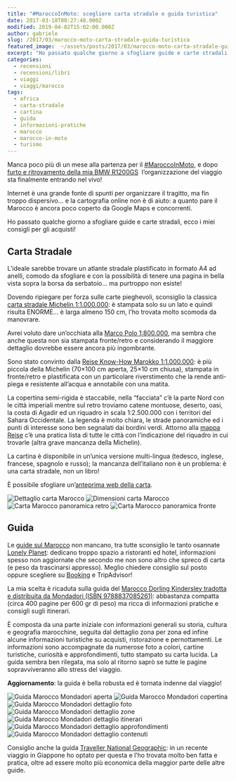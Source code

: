 ```yaml
---
title: "#MaroccoInMoto: scegliere carta stradale e guida turistica"
date: 2017-03-18T00:27:48.000Z
modified: 2019-04-02T15:02:00.000Z
author: gabriele
slug: /2017/03/marocco-moto-carta-stradale-guida-turistica
featured_image:  ~/assets/posts/2017/03/marocco-moto-carta-stradale-guida-turistica/galleries/1/1.jpg
excerpt: "Ho passato qualche giorno a sfogliare guide e carte stradali, ecco i miei consigli per gli acquisti!"
categories:
  - recensioni
  - recensioni/libri
  - viaggi
  - viaggi/marocco
tags:
  - africa
  - carta-stradale
  - cartina
  - guida
  - informazioni-pratiche
  - marocco
  - marocco-in-moto
  - turismo
---
```


Manca poco più di un mese alla partenza per il [#MaroccoInMoto](/categorie/viaggi/marocco), e dopo [furto e ritrovamento della mia BMW R1200GS](/2017/03/furto-moto-bmw-r1200gs-ritrovata/)  l’organizzazione del viaggio sta finalmente entrando nel vivo!

Internet è una grande fonte di spunti per organizzare il tragitto, ma fin troppo dispersivo… e la cartografia online non è di aiuto: a quanto pare il Marocco è ancora poco coperto da Google Maps e concorrenti.

Ho passato qualche giorno a sfogliare guide e carte stradali, ecco i miei consigli per gli acquisti!

## Carta Stradale

L’ideale sarebbe trovare un atlante stradale plastificato in formato A4 ad anelli, comodo da sfogliare e con la possibilità di tenere una pagina in bella vista sopra la borsa da serbatoio… ma purtroppo non esiste!

Dovendo ripiegare per forza sulle carte pieghevoli, sconsiglio la classica [carta stradale Michelin 1:1.000.000](http://amzn.to/2nisuZu): è stampata solo su un lato e quindi risulta ENORME… è larga almeno 150 cm, l’ho trovata molto scomoda da manovrare.

Avrei voluto dare un’occhiata alla [Marco Polo 1:800.000](http://amzn.to/2niJqPK), ma sembra che anche questa non sia stampata fronte/retro e considerando il maggiore dettaglio dovrebbe essere ancora più ingombrante.

Sono stato convinto dalla [Reise Know-How Marokko 1:1.000.000](http://amzn.to/2niG7b4): è più piccola della Michelin (70×100 cm aperta, 25×10 cm chiusa), stampata in fronte/retro e plastificata con un particolare riverstimento che la rende anti-piega e resistente all’acqua e annotabile con una matita.

La copertina semi-rigida è staccabile, nella “facciata” c’è la parte Nord con le città imperiali mentre sul retro troviamo catene montuose, deserto, oasi, la costa di Agadir ed un riquadro in scala 1:2.500.000 con i territori del Sahara Occidentale.
La legenda è molto chiara, le strade panoramiche ed i punti di interesse sono ben segnalati dai bordini verdi.
Attorno alla [mappa Reise](http://amzn.to/2niG7b4) c’è una pratica lista di tutte le città con l’indicazione del riquadro in cui trovarle (altra grave mancanza della Michelin).

La cartina è disponibile in un’unica versione multi-lingua (tedesco, inglese, francese, spagnolo e russo); la mancanza dell’italiano non è un problema: è una carta stradale, non un libro!

È possibile sfogliare un’[anteprima web della carta](https://www.blickinsbuch.de/viewer/cm/access.php?Zmxhc2g9MSZ2MzE1Nj01MDAzMzQyMDA5JnY3Mzc2PTk3ODM4MzE3NzMwNjAmdGFyZ2V0X2lkPTMmdjkzNjk9M25QMVZlaUhJTQ==&mxbook=f6ef7bd1adb1e09f2e74f5087a19cc4e).

![Dettaglio carta Marocco](~/assets/posts/2017/03/marocco-moto-carta-stradale-guida-turistica/galleries/0/0.jpg "Dettaglio carta Reise Know How Marokko 1:1.000.000")
![Dimensioni carta Marocco](~/assets/posts/2017/03/marocco-moto-carta-stradale-guida-turistica/galleries/0/1.jpg "Dimensioni Know How Marokko 1:1.000.000")
![Carta Marocco panoramica retro](~/assets/posts/2017/03/marocco-moto-carta-stradale-guida-turistica/galleries/0/2.jpg "Fronte carta stradale Know How Marokko 1:1.000.000")
![Carta Marocco panoramica fronte](~/assets/posts/2017/03/marocco-moto-carta-stradale-guida-turistica/galleries/0/3.jpg "Retro carta stradale Know How Marokko 1:1.000.000")

## Guida

Le [guide sul Marocco](http://amzn.to/2mBmQxk) non mancano, tra tutte sconsiglio le tanto osannate [Lonely Planet](http://amzn.to/2nOheAP): dedicano troppo spazio a ristoranti ed hotel, informazioni spesso non aggiornate che secondo me non sono altro che spreco di carta (e peso da trascinarsi appresso). Meglio chiedere consiglio sul posto oppure scegliere su [Booking](https://www.booking.com/s/beb68c12) e TripAdvisor!

La mia scelta è ricaduta sulla guida del [Marocco Dorling Kindersley tradotta e distribuita da Mondadori (ISBN 9788837085261)](https://amzn.to/3s0OExc): abbastanza compatta (circa 400 pagine per 600 gr di peso) ma ricca di informazioni pratiche e consigli sugli itinerari.

È composta da una parte iniziale con informazioni generali su storia, cultura e geografia marocchine, seguita dal dettaglio zona per zona ed infine alcune informazioni turistiche su acquisti, ristorazione e pernottamenti.
Le informazioni sono accompagnate da numerose foto a colori, cartine turistiche, curiosità e approfondimenti, tutto stampato su carta lucida.
La guida sembra ben rilegata, ma solo al ritorno saprò se tutte le pagine sopravviveranno allo stress del viaggio.

<p class="message warning"><strong>Aggiornamento</strong>: la guida è bella robusta ed è tornata indenne dal viaggio!</p>

![Guida Marocco Mondadori aperta](~/assets/posts/2017/03/marocco-moto-carta-stradale-guida-turistica/galleries/1/0.jpg "Guida Marocco Mondadori aperta")
![Guida Marocco Mondadori copertina](~/assets/posts/2017/03/marocco-moto-carta-stradale-guida-turistica/galleries/1/1.jpg "Guida Marocco Mondadori copertina")
![Guida Marocco Mondadori dettaglio foto](~/assets/posts/2017/03/marocco-moto-carta-stradale-guida-turistica/galleries/1/2.jpg "Guida Marocco Mondadori dettaglio foto")
![Guida Marocco Mondadori dettaglio zone](~/assets/posts/2017/03/marocco-moto-carta-stradale-guida-turistica/galleries/1/3.jpg "Guida Marocco Mondadori dettaglio zone")
![Guida Marocco Mondadori dettaglio itinerari](~/assets/posts/2017/03/marocco-moto-carta-stradale-guida-turistica/galleries/1/4.jpg "Guida Marocco Mondadori dettaglio itinerari")
![Guida Marocco Mondadori dettaglio approfondimenti](~/assets/posts/2017/03/marocco-moto-carta-stradale-guida-turistica/galleries/1/5.jpg "Guida Marocco Mondadori dettaglio approfondimenti")
![Guida Marocco Mondadori dettaglio contenuti](~/assets/posts/2017/03/marocco-moto-carta-stradale-guida-turistica/galleries/1/6.jpg "Guida Marocco Mondadori dettaglio contenuti")

Consiglio anche la guida [Traveller National Geographic](http://amzn.to/2nObbfo): in un recente viaggio in Giappone ho optato per questa e l’ho trovata molto ben fatta e pratica, oltre ad essere molto più economica della maggior parte delle altre guide.
